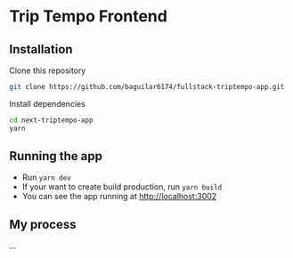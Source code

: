 # Trip Tempo Frontend

## Installation

Clone this repository

```bash
git clone https://github.com/baguilar6174/fullstack-triptempo-app.git
```

Install dependencies

```bash
cd next-triptempo-app
yarn
```

## Running the app

- Run `yarn dev `
- If your want to create build production, run `yarn build`
- You can see the app running at [http://localhost:3002](http://localhost:3002)

## My process

...
